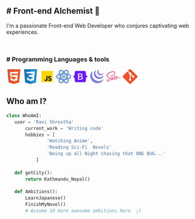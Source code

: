 <h2># Front-end Alchemist 🌟 </h2>

<p>I'm a passionate Front-end Web Developer who conjures captivating web experiences.</p>
<br>
<h3 margin-bottom="0.8rem"># Programming Languages & tools</h3>
<div><img src = 'https://github.com/stharavi01/stharavi01/blob/main/html.svg' width='40'/> <img src = 'https://github.com/stharavi01/stharavi01/blob/main/css.svg' width='40'/> <img src = 'https://github.com/stharavi01/stharavi01/blob/main/icons8-javascript-480.svg' width='40'/> <img src = 'https://github.com/stharavi01/stharavi01/blob/main/icons8-react-480.svg' width='40'/> <img src = 'https://github.com/stharavi01/stharavi01/blob/main/icons8-bootstrap-480.svg' width='40'/> <img src = 'https://github.com/stharavi01/stharavi01/blob/main/icons8-jquery-500.svg' width='40'/> <img src = 'https://github.com/stharavi01/stharavi01/blob/main/icons8-sass-480.svg' width='40'/> <img src = 'https://github.com/stharavi01/stharavi01/blob/main/git.svg' width='40'> </div> 

## Who am I?
 ```python
 class WhoAmI:
 	user = 'Ravi Shrestha'
		current_work = 'Writing code'
		hobbies = [
				'Watching Anime',
				'Reading Sci-Fi  Novels'
				'Being up all Night chasing that ONE BUG...'
			]
	
	def getCity():
		return Kathmandu_Nepal()
	
	def Ambitions():
		LearnJapanese()
		FinishMyNovel()
		# Assume 10 more awesome ambitions here  ;)
